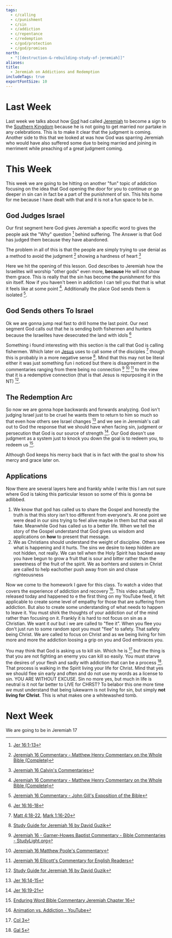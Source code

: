 ```yaml
---
tags:
  - c/calling
  - c/punishment
  - c/sin
  - c/addiction
  - c/repentance
  - c/redemption
  - c/god/protection
  - c/god/promises
north:
  - "[[destruction-&-rebuilding-study-of-jeremiah]]"
aliases: 
title:
  - Jeremiah on Addictions and Redemption
includeTags: true
exportFontSize: 10
---
```

# Last Week
Last week we talks about how [God](God.md) had called [Jeremiah](p-jeremiah.md) to become a sign to the [Southern Kingdom](Southern%20Kingdom.md) because he is not going to get married nor partake in any celebrations. This is to make it clear that the judgment is coming.
Another side to this that we looked at was how God was sparring Jeremiah who would have also suffered some due to being married and joining in merriment while preaching of a great judgment coming.

# This Week
This week we are going to be hitting on another "fun" topic of addiction focusing on the idea that God opening the door for you to continue or go deeper in sin can in fact be a part of the punishment of sin. This hits home for me because I have dealt with that and it is not a fun space to be in.

## God Judges Israel
Our first segment here God gives Jeremiah a specific word to gives the people ask the "Why" question [^1] behind suffering. The Answer is that God has judged them because they have abandoned.

The problem in all of this is that the people are simply trying to use denial as a method to avoid the judgment [^matthew-henry] showing a hardness of heart [^john-calvin]

Here we hit the opening of this lesson. God describes to Jeremiah how the Israelites will worship "other gods" even more, **because** He will not show them grace. This is really that the sin has become the punishment for this sin itself.
Now if you haven't been in addiction I can tell you that that is what it feels like at some point [^matthew-henry]. Additionally the place God sends them is isolated [^john-gill].

## God Sends others To Israel

Ok we are gonna jump real fast to drill home the last point. Our next segment God calls out that he is sending both fishermen and hunters  because the Israelites have desecrated the land with idols [^2]


Something i found interesting with this section is the call that God is calling fishermen. Which later on [Jesus](%F0%9F%91%BCJesus.md) uses to call some of the disciples [^5] though this is probably in a more negative sense [^guzik]. Mind that this may not be literal either it was just something fun i noticed but there is disagreement in the commentaries ranging from there being no connection [^garner-howes] [^matthew-poole] [^ellicott] to the view that it is a redemptive connection (that is that Jesus is repurposing it in the NT) [^guzik].

## The Redemption Arc
So now we are gonna hope backwards and forwards analyzing. God isn't judging Israel just to be cruel he wants them to return to him so much so that even how others see Israel changes [^3] and we see in Jeremiah's call out to God the response that we should have when facing sin, judgment or persecution that God is our source of strength [^4]. Our God doesn't use judgment as a system just to knock you down the goal is to redeem you, to redeem us [^enduring-word].

Although God keeps his mercy back that is in fact with the goal to show his mercy and grace later on.

## Applications
Now there are several layers here and frankly while I write this I am not sure where God is taking this particular lesson so some of this is gonna be adlibbed. 
1. We know that god has called us to share the Gospel and honestly the truth is that this story isn't too different from everyone's. At one point we were dead in our sins trying to feel alive maybe in them but that was all fake. Meanwhile God has called us to a better life. When we tell the story of the Gospel understand that God gives us wisdom and applications on **how** to present that message.
2. We as Christians should understand the weight of discipline. Others see what is happening and it hurts. The sins we desire to keep hidden are not hidden, not really. We can tell when the Holy Spirit has backed away you have begun to grow a fruit that is sour and bitter rather than the sweetness of the fruit of the spirit. We as borhters and sisters in Christ are called to help eachother push away from sin and chase righteousness


Now we come to the homework I gave for this class. To watch a video that covers the experience of addiction and recovery [^6]. This video actually released today and happened to e the first thing on my YouTube feed, it felt applicable to create some level of empathy for those that are suffering from addiction. But also to create some understanding of what needs to happen to leave it. You must shirk the thoughts of your addiction *out* of the mind rather than focusing on it. Frankly it is hard to not focus on sin as a Christian. We want it *out* but i we are called to "flee it". When you flee you don't just run to some random spot you must "flee" to safety. That safety being Christ. We are called to focus on Christ and as we being living for him more and more the addiction loosing a grip on you and God embraces you.

You may think that God is asking us to kill sin. Which he is [^7] but the thing is that you are not fighting an enemy you can kill so easily. You must starve the desires of your flesh and sadly with addiction that can be a process [^8]. That process is walking in the Spirit living your life for Christ. Mind that yes we should flee sin early and often and do not use my words as a license to sin. YOU ARE WITHOUT EXCUSE. Sin no more yes, but much in life is neutral is it not far better to LIVE for CHRST? To belabor this one more time *we* must understand that being lukewarm is not living for sin, but simply **not living for Christ**. This is what makes one a whitewashed tomb. 

# Next Week
We are going to be in Jeremiah 17



[^1]: [Jer 16:1-13](Jer%2016.md)
[^2]: [Jer 16:16-18](Jer%2016.md)
[^guzik]: [Study Guide for Jeremiah 16 by David Guzik](https://www.blueletterbible.org/comm/guzik_david/study-guide/jeremiah/jeremiah-16.cfm)
[^garner-howes]: [Jeremiah 16 - Garner-Howes Baptist Commentary - Bible Commentaries - StudyLight.org](https://www.studylight.org/commentaries/eng/ghb/jeremiah-16.html)
[^matthew-poole]: [Jeremiah 16 Matthew Poole's Commentary](https://biblehub.com/commentaries/poole/jeremiah/16.htm)
[^ellicott]: [Jeremiah 16 Ellicott's Commentary for English Readers](https://biblehub.com/commentaries/ellicott/jeremiah/16.htm)
[^john-gill]: [Jeremiah 16 Commentary - John Gill's Exposition of the Bible](https://www.biblestudytools.com/commentaries/gills-exposition-of-the-bible/jeremiah-16/)
[^matthew-henry]: [Jeremiah 16 Commentary - Matthew Henry Commentary on the Whole Bible (Complete)](https://www.biblestudytools.com/commentaries/matthew-henry-complete/jeremiah/16.html)
[^enduring-word]: [Enduring Word Bible Commentary Jeremiah Chapter 16](https://enduringword.com/bible-commentary/jeremiah-16/)
[^john-calvin]: [Jeremiah 16 Calvin's Commentaries](https://biblehub.com/commentaries/calvin/jeremiah/16.htm#:~:text=He%20shews%20here%20what%20we,evil%2C%20as%20Jeremiah%20shews%2C%20prevailed)
[^3]: [Jer 16:14-15](Jer%2016.md)
[^4]: [Jer 16:19-21](Jer%2016.md)
[^5]: [Matt 4:18-22](Matt%204.md), [Mark 1:16-20](Mark%201.md)

[^6]: [Animation vs. Addiction - YouTube](https://youtu.be/KoB2cqmYZNg?si=gk14VG62aCOL8F4B)

[^7]: [Col 3](Col%203.md)
[^8]: [Gal 5](Gal%205.md)